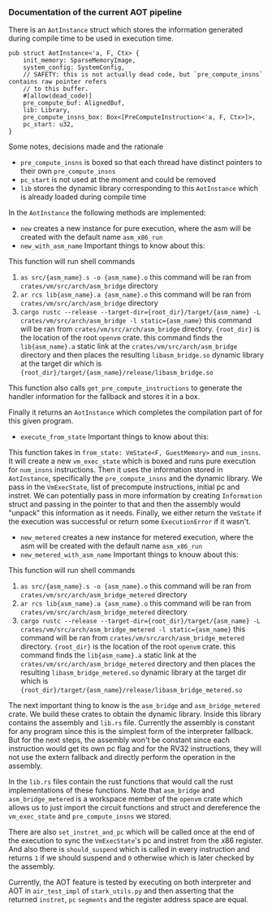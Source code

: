 ### Documentation of the current AOT pipeline

There is an `AotInstance` struct which stores the information generated during compile time to be used in execution time.
```
pub struct AotInstance<'a, F, Ctx> {
    init_memory: SparseMemoryImage,
    system_config: SystemConfig,
    // SAFETY: this is not actually dead code, but `pre_compute_insns` contains raw pointer refers
    // to this buffer.
    #[allow(dead_code)]
    pre_compute_buf: AlignedBuf,
    lib: Library,
    pre_compute_insns_box: Box<[PreComputeInstruction<'a, F, Ctx>]>,
    pc_start: u32,
}
```

Some notes, decisions made and the rationale
- `pre_compute_insns` is boxed so that each thread have distinct pointers to their own `pre_compute_insns` 
- `pc_start` is not used at the moment and could be removed
- `lib` stores the dynamic library corresponding to this `AotInstance` which is already loaded during compile time

In the `AotInstance` the following methods are implemented:
- `new` creates a new instance for pure execution, where the asm will be created with the default name `asm_x86_run` 
- `new_with_asm_name` 
Important things to know about this:

This function will run shell commands
1. `as src/{asm_name}.s -o {asm_name}.o` this command will be ran from `crates/vm/src/arch/asm_bridge` directory
2. `ar rcs lib{asm_name}.a {asm_name}.o` this command will be ran from `crates/vm/src/arch/asm_bridge` directory
3. `cargo rustc --release --target-dir={root_dir}/target/{asm_name} -L crates/vm/src/arch/asm_bridge -l static={asm_name}` this command will be ran from `crates/vm/src/arch/asm_bridge` directory. `{root_dir}` is the location of the root `openvm` crate. this command finds the `lib{asm_name}.a` static link at the `crates/vm/src/arch/asm_bridge` directory and then places the resulting `libasm_bridge.so` dynamic library at the target dir which is `{root_dir}/target/{asm_name}/release/libasm_bridge.so`

This function also calls `get_pre_compute_instructions` to generate the handler information for the fallback and stores it in a box.

Finally it returns an `AotInstance` which completes the compilation part of for this given program.
- `execute_from_state`
Important things to know about this:

This function takes in `from_state: VmState<F, GuestMemory>` and `num_insns`. It will create a new `vm_exec_state` which is boxed and runs pure execution for `num_insns` instructions. Then it uses the information stored in `AotInstance`, specifically the `pre_compute_insns` and the dynamic library. We pass in the `VmExecState`, list of precompute instructions, initial pc and instret. We can potentially pass in more information by creating `Information` struct and passing in the pointer to that and then the assembly would "unpack" this information as it needs. Finally, we either return the `VmState` if the execution was successful or return some `ExecutionError` if it wasn't.
- `new_metered` creates a new instance for metered execution, where the asm will be created with the default name `asm_x86_run` 
- `new_metered_with_asm_name` 
Important things to knouw about this:

This function will run shell commands
1. `as src/{asm_name}.s -o {asm_name}.o` this command will be ran from `crates/vm/src/arch/asm_bridge_metered` directory 
2. `ar rcs lib{asm_name}.a {asm_name}.o` this command will be ran from `crates/vm/src/arch/asm_bridge_metered` directory 
3. `cargo rustc --release --target-dir={root_dir}/target/{asm_name} -L crates/vm/src/arch/asm_bridge_metered -l static={asm_name}` this command will be ran from `crates/vm/src/arch/asm_bridge_metered` directory.  `{root_dir}` is the location of the root `openvm` crate. this command finds the `lib{asm_name}.a` static link at the `crates/vm/src/arch/asm_bridge_metered` directory and then places the resulting `libasm_bridge_metered.so` dynamic library at the target dir which is `{root_dir}/target/{asm_name}/release/libasm_bridge_metered.so`

The next important thing to know is the `asm_bridge` and `asm_bridge_metered` crate. We build these crates to obtain the dynamic library. Inside this library contains the assembly and `lib.rs` file. Currently the assembly is constant for any program since this is the simplest form of the interpreter fallback. But for the next steps, the assembly won't be constant since each instruction would get its own pc flag and for the RV32 instructions, they will not use the extern fallback and directly perform the operation in the assembly. 

In the `lib.rs` files contain the rust functions that would call the rust implementations of these functions. Note that `asm_bridge` and `asm_bridge_metered` is a workspace member of the `openvm` crate which allows us to just import the circuit functions and struct and dereference the `vm_exec_state` and `pre_compute_insns` we stored. 

There are also `set_instret_and_pc` which will be called once at the end of the execution to sync the `VmExecState`'s pc and instret from the x86 register. And also there is `should_suspend` which is called in every instruction and returns `1` if we should suspend and `0` otherwise which is later checked by the assembly.

Currently, the AOT feature is tested by executing on both interpreter and AOT in `air_test_impl` of `stark_utils.py` and then asserting that the returned `instret`, `pc` `segments` and the register address space are equal.


